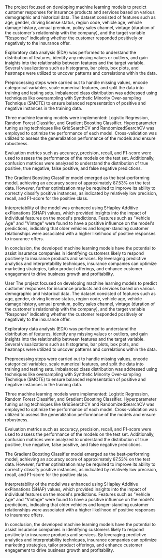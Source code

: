 The project focused on developing machine learning models to predict customer responses for insurance products and services based on various demographic and historical data. The dataset consisted of features such as age, gender, driving license status, region code, vehicle age, vehicle damage history, annual premium, policy sales channel, vintage (duration of the customer's relationship with the company), and the target variable "Response" indicating whether the customer responded positively or negatively to the insurance offer.

Exploratory data analysis (EDA) was performed to understand the distribution of features, identify any missing values or outliers, and gain insights into the relationship between features and the target variable. Several visualizations such as histograms, bar plots, box plots, and heatmaps were utilized to uncover patterns and correlations within the data.

Preprocessing steps were carried out to handle missing values, encode categorical variables, scale numerical features, and split the data into training and testing sets. Imbalanced class distribution was addressed using techniques like oversampling with Synthetic Minority Over-sampling Technique (SMOTE) to ensure balanced representation of positive and negative instances in the training data.

Three machine learning models were implemented: Logistic Regression, Random Forest Classifier, and Gradient Boosting Classifier. Hyperparameter tuning using techniques like GridSearchCV and RandomizedSearchCV was employed to optimize the performance of each model. Cross-validation was utilized to assess the generalization performance of the models and ensure robustness.

Evaluation metrics such as accuracy, precision, recall, and F1-score were used to assess the performance of the models on the test set. Additionally, confusion matrices were analyzed to understand the distribution of true positive, true negative, false positive, and false negative predictions.

The Gradient Boosting Classifier model emerged as the best-performing model, achieving an accuracy score of approximately 87.53% on the test data. However, further optimization may be required to improve its ability to correctly classify positive instances, as indicated by relatively low precision, recall, and F1-score for the positive class.

Interpretability of the model was enhanced using SHapley Additive exPlanations (SHAP) values, which provided insights into the impact of individual features on the model's predictions. Features such as "Vehicle Age" and "Vintage" were found to have a positive influence on the model's predictions, indicating that older vehicles and longer-standing customer relationships were associated with a higher likelihood of positive responses to insurance offers.

In conclusion, the developed machine learning models have the potential to assist insurance companies in identifying customers likely to respond positively to insurance products and services. By leveraging predictive analytics and interpretability techniques, insurance companies can optimize marketing strategies, tailor product offerings, and enhance customer engagement to drive business growth and profitability.

User
The project focused on developing machine learning models to predict customer responses for insurance products and services based on various demographic and historical data. The dataset consisted of features such as age, gender, driving license status, region code, vehicle age, vehicle damage history, annual premium, policy sales channel, vintage (duration of the customer's relationship with the company), and the target variable "Response" indicating whether the customer responded positively or negatively to the insurance offer.

Exploratory data analysis (EDA) was performed to understand the distribution of features, identify any missing values or outliers, and gain insights into the relationship between features and the target variable. Several visualizations such as histograms, bar plots, box plots, and heatmaps were utilized to uncover patterns and correlations within the data.

Preprocessing steps were carried out to handle missing values, encode categorical variables, scale numerical features, and split the data into training and testing sets. Imbalanced class distribution was addressed using techniques like oversampling with Synthetic Minority Over-sampling Technique (SMOTE) to ensure balanced representation of positive and negative instances in the training data.

Three machine learning models were implemented: Logistic Regression, Random Forest Classifier, and Gradient Boosting Classifier. Hyperparameter tuning using techniques like GridSearchCV and RandomizedSearchCV was employed to optimize the performance of each model. Cross-validation was utilized to assess the generalization performance of the models and ensure robustness.

Evaluation metrics such as accuracy, precision, recall, and F1-score were used to assess the performance of the models on the test set. Additionally, confusion matrices were analyzed to understand the distribution of true positive, true negative, false positive, and false negative predictions.

The Gradient Boosting Classifier model emerged as the best-performing model, achieving an accuracy score of approximately 87.53% on the test data. However, further optimization may be required to improve its ability to correctly classify positive instances, as indicated by relatively low precision, recall, and F1-score for the positive class.

Interpretability of the model was enhanced using SHapley Additive exPlanations (SHAP) values, which provided insights into the impact of individual features on the model's predictions. Features such as "Vehicle Age" and "Vintage" were found to have a positive influence on the model's predictions, indicating that older vehicles and longer-standing customer relationships were associated with a higher likelihood of positive responses to insurance offers.

In conclusion, the developed machine learning models have the potential to assist insurance companies in identifying customers likely to respond positively to insurance products and services. By leveraging predictive analytics and interpretability techniques, insurance companies can optimize marketing strategies, tailor product offerings, and enhance customer engagement to drive business growth and profitability.
